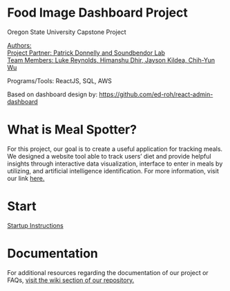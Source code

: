 # Food Image Dashboard Project

Oregon State University Capstone Project

[Authors: <br/>
Project Partner: Patrick Donnelly and Soundbendor Lab <br />
Team Members: Luke Reynolds, Himanshu Dhir, Jayson Kildea, Chih-Yun Wu](https://github.com/Soundbendor/food-image-dashboard/wiki/Our-Team)

Programs/Tools: 
ReactJS, SQL, AWS

Based on dashboard design by: https://github.com/ed-roh/react-admin-dashboard

# What is Meal Spotter?

For this project, our goal is to create a useful application for tracking meals. We designed a website tool able to track users’ diet and provide helpful insights through interactive data visualization, interface to enter in meals by utilizing, and artificial intelligence identification. For more information, visit our link [here.](https://github.com/Soundbendor/food-image-dashboard/wiki/What-is-Meal-Spotter%3F)


# Start

[Startup Instructions](https://github.com/Soundbendor/food-image-dashboard/wiki/Startup-Instructions)

# Documentation

For additional resources regarding the documentation of our project or FAQs, [visit the wiki section of our repository.](https://github.com/Soundbendor/food-image-dashboard/wiki)
